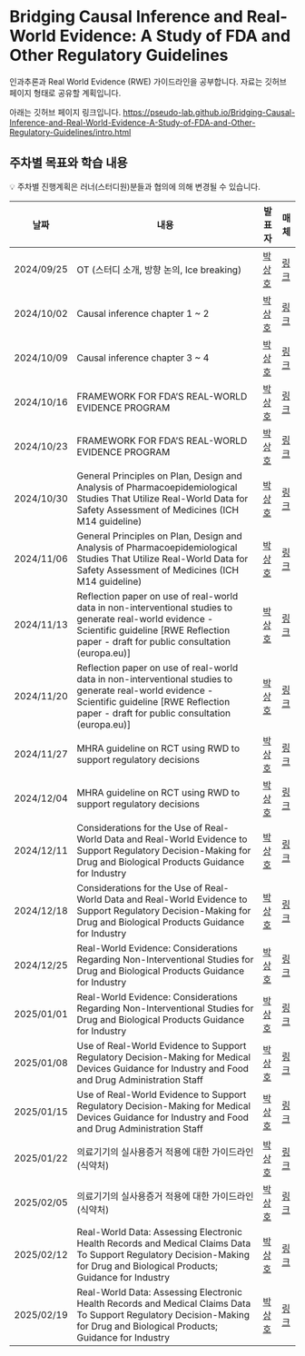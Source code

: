 # Bridging Causal Inference and Real-World Evidence: A Study of FDA and Other Regulatory Guidelines

인과추론과 Real World Evidence (RWE) 가이드라인을 공부합니다. 자료는 깃허브 페이지 형태로 공유할 계획입니다.

아래는 깃허브 페이지 링크입니다.
https://pseudo-lab.github.io/Bridging-Causal-Inference-and-Real-World-Evidence-A-Study-of-FDA-and-Other-Regulatory-Guidelines/intro.html

## 주차별 목표와 학습 내용
💡 주차별 진행계획은 러너(스터디원)분들과 협의에 의해 변경될 수 있습니다.

| 날짜 | 내용 | 발표자 | 매체 | 
| ----- | ----- | -------- | ----- |
| 2024/09/25 | OT (스터디 소개, 방향 논의, Ice breaking) | [박상호]() | [링크]() | 
| 2024/10/02 | Causal inference chapter 1 ~ 2  | [박상호]() | [링크](https://causalinferencelab.github.io/Causal-Inference-with-Python/landing-page.html) | 
| 2024/10/09 | Causal inference chapter 3 ~ 4  | [박상호]() | [링크](https://causalinferencelab.github.io/Causal-Inference-with-Python/landing-page.html) | 
| 2024/10/16 | FRAMEWORK FOR FDA’S REAL-WORLD EVIDENCE PROGRAM | [박상호]() | [링크](https://www.fda.gov/media/120060/download?attachment) | 
| 2024/10/23 | FRAMEWORK FOR FDA’S REAL-WORLD EVIDENCE PROGRAM | [박상호]() | [링크](https://www.fda.gov/media/120060/download?attachment) | 
| 2024/10/30 | General Principles on Plan, Design and Analysis of Pharmacoepidemiological Studies That Utilize Real-World Data for Safety Assessment of Medicines (ICH M14 guideline) | [박상호]() | [링크](https://database.ich.org/sites/default/files/ICH_M14_Step3_DraftGuideline_2024_0521.pdf) | 
| 2024/11/06 | General Principles on Plan, Design and Analysis of Pharmacoepidemiological Studies That Utilize Real-World Data for Safety Assessment of Medicines (ICH M14 guideline) | [박상호]() | [링크](https://database.ich.org/sites/default/files/ICH_M14_Step3_DraftGuideline_2024_0521.pdf) | 
| 2024/11/13 | Reflection paper on use of real-world data in non-interventional studies to generate real-world evidence - Scientific guideline [RWE Reflection paper - draft for public consultation (europa.eu)] | [박상호]() | [링크](https://www.ema.europa.eu/en/documents/scientific-guideline/reflection-paper-use-real-world-data-non-interventional-studies-generate-real-world-evidence_en.pdf) | 
| 2024/11/20 | Reflection paper on use of real-world data in non-interventional studies to generate real-world evidence - Scientific guideline [RWE Reflection paper - draft for public consultation (europa.eu)] | [박상호]() | [링크](https://www.ema.europa.eu/en/documents/scientific-guideline/reflection-paper-use-real-world-data-non-interventional-studies-generate-real-world-evidence_en.pdf) | 
| 2024/11/27 | MHRA guideline on RCT using RWD to support regulatory decisions | [박상호]() | [링크](https://www.gov.uk/government/publications/mhra-guidance-on-the-use-of-real-world-data-in-clinical-studies-to-support-regulatory-decisions/mhra-guideline-on-randomised-controlled-trials-using-real-world-data-to-support-regulatory-decisions) | 
| 2024/12/04 | MHRA guideline on RCT using RWD to support regulatory decisions | [박상호]() | [링크](https://www.gov.uk/government/publications/mhra-guidance-on-the-use-of-real-world-data-in-clinical-studies-to-support-regulatory-decisions/mhra-guideline-on-randomised-controlled-trials-using-real-world-data-to-support-regulatory-decisions) | 
| 2024/12/11 | Considerations for the Use of Real-World Data and Real-World Evidence to Support Regulatory Decision-Making for Drug and Biological Products Guidance for Industry | [박상호]() | [링크](https://www.fda.gov/media/171667/download) | 
| 2024/12/18 | Considerations for the Use of Real-World Data and Real-World Evidence to Support Regulatory Decision-Making for Drug and Biological Products Guidance for Industry | [박상호]() | [링크](https://www.fda.gov/media/171667/download) | 
| 2024/12/25 | Real-World Evidence: Considerations Regarding Non-Interventional Studies for Drug and Biological Products Guidance for Industry | [박상호]() | [링크](https://www.fda.gov/media/177128/download) | 
| 2025/01/01 | Real-World Evidence: Considerations Regarding Non-Interventional Studies for Drug and Biological Products Guidance for Industry | [박상호]() | [링크](https://www.fda.gov/media/177128/download) | 
| 2025/01/08 | Use of Real-World Evidence to Support Regulatory Decision-Making for Medical Devices Guidance for Industry and Food and Drug Administration Staff | [박상호]() | [링크](https://www.fda.gov/media/99447/download) | 
| 2025/01/15 | Use of Real-World Evidence to Support Regulatory Decision-Making for Medical Devices Guidance for Industry and Food and Drug Administration Staff | [박상호]() | [링크](https://www.fda.gov/media/99447/download) | 
| 2025/01/22 | 의료기기의 실사용증거 적용에 대한 가이드라인 (식약처) | [박상호]() | [링크](https://www.mfds.go.kr/brd/m_1060/view.do?seq=14328)| 
| 2025/02/05 | 의료기기의 실사용증거 적용에 대한 가이드라인 (식약처) | [박상호]() | [링크](https://www.mfds.go.kr/brd/m_1060/view.do?seq=14328)| 
| 2025/02/12 | Real-World Data: Assessing Electronic Health Records and Medical Claims Data To Support Regulatory Decision-Making for Drug and Biological Products; Guidance for Industry | [박상호]() | [링크](https://www.fda.gov/media/152503/download) | 
| 2025/02/19 | Real-World Data: Assessing Electronic Health Records and Medical Claims Data To Support Regulatory Decision-Making for Drug and Biological Products; Guidance for Industry | [박상호]() | [링크](https://www.fda.gov/media/152503/download) | 
